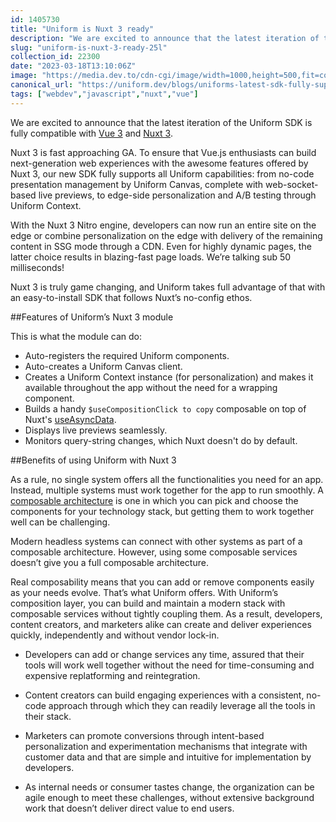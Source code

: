 ```yaml
---
id: 1405730
title: "Uniform is Nuxt 3 ready"
description: "We are excited to announce that the latest iteration of the Uniform SDK is fully compatible with Vue..."
slug: "uniform-is-nuxt-3-ready-25l"
collection_id: 22300
date: "2023-03-18T13:10:06Z"
image: "https://media.dev.to/cdn-cgi/image/width=1000,height=500,fit=cover,gravity=auto,format=auto/https%3A%2F%2Fdev-to-uploads.s3.amazonaws.com%2Fuploads%2Farticles%2F96gzr0p69e9frwbj3i8w.png"
canonical_url: "https://uniform.dev/blogs/uniforms-latest-sdk-fully-supports-vue-3-and-nuxt-3"
tags: ["webdev","javascript","nuxt","vue"]
---
```


We are excited to announce that the latest iteration of the Uniform SDK is fully compatible with [Vue 3](https://blog.vuejs.org/posts/vue-3-as-the-new-default.html) and [Nuxt 3](https://v3.nuxtjs.org/). 

Nuxt 3 is fast approaching GA. To ensure that Vue.js enthusiasts can build next-generation web experiences with the awesome features offered by Nuxt 3, our new SDK fully supports all Uniform capabilities: from no-code presentation management by Uniform Canvas, complete with web-socket-based live previews, to edge-side personalization and A/B testing through Uniform Context. 

With the Nuxt 3 Nitro engine, developers can now run an entire site on the edge or combine personalization on the edge with delivery of the remaining content in SSG mode through a CDN. Even for highly dynamic pages, the latter choice results in blazing-fast page loads. We’re talking sub 50 milliseconds!

Nuxt 3 is truly game changing, and Uniform takes full advantage of that with an easy-to-install SDK that follows Nuxt’s no-config ethos.

##Features of Uniform’s Nuxt 3 module

This is what the module can do:

*   Auto-registers the required Uniform components.
*   Auto-creates a Uniform Canvas client.
*   Creates a Uniform Context instance (for personalization) and makes it available throughout the app without the need for a wrapping component.
*   Builds a handy `$useCompositionClick to copy` composable on top of Nuxt's [useAsyncData](https://v3.nuxtjs.org/api/composables/use-async-data).
*   Displays live previews seamlessly.
*   Monitors query-string changes, which Nuxt doesn't do by default.
    
##Benefits of using Uniform with Nuxt 3

As a rule, no single system offers all the functionalities you need for an app. Instead, multiple systems must work together for the app to run smoothly. A [composable architecture](https://uniform.dev/blogs/composable-architecture/composable-platforms-what-why-how) is one in which you can pick and choose the components for your technology stack, but getting them to work together well can be challenging. 

Modern headless systems can connect with other systems as part of a composable architecture. However, using some composable services doesn’t give you a full composable architecture.

Real composability means that you can add or remove components easily as your needs evolve. That’s what Uniform offers. With Uniform’s composition layer, you can build and maintain a modern stack with composable services without tightly coupling them. As a result, developers, content creators, and marketers alike can create and deliver experiences quickly, independently and without vendor lock-in.

*   Developers can add or change services any time, assured that their tools will work well together without the need for time-consuming and expensive replatforming and reintegration.
    
*   Content creators can build engaging experiences with a consistent, no-code approach through which they can readily leverage all the tools in their stack.
    
*   Marketers can promote conversions through intent-based personalization and experimentation mechanisms that integrate with customer data and that are simple and intuitive for implementation by developers.
    
*   As internal needs or consumer tastes change, the organization can be agile enough to meet these challenges, without extensive background work that doesn’t deliver direct value to end users.